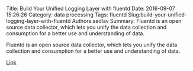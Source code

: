 Title: Build Your Unified Logging Layer with fluentd
Date: 2016-09-07 15:26:26
Category: data processing
Tags: fluentd
Slug:build-your-unified-logging-layer-with-fluentd
Authors:sedlav
Summary: Fluentd is an open source data collector, which lets you unify the data collection and consumption for a better use and understanding of data.

Fluentd is an open source data collector, which lets you unify the data collection and consumption for a better use and understanding of data.

[Link](http://www.fluentd.org/)
